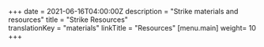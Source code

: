 +++
date = 2021-06-16T04:00:00Z
description = "Strike materials and resources"
title = "Strike Resources"	
translationKey = "materials"
linkTitle = "Resources"
[menu.main]
weight= 10
+++
